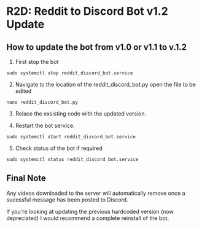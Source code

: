 # R2D: Reddit to Discord Bot v1.2 Update

## How to update the bot from v1.0 or v1.1 to v.1.2

1. First stop the bot

`sudo systemctl stop reddit_discord_bot.service`

2. Navigate to the location of the reddit_discord_bot.py open the file to be edited

`nano reddit_discord_bot.py`

3. Relace the exsisting code with the updated version.

4. Restart the bot service.

`sudo systemctl start reddit_discord_bot.service`

5. Check status of the bot if required

`sudo systemctl status reddit_discord_bot.service`

## Final Note

Any videos downloaded to the server will automatically remove once a sucessful message has been posted to Discord.

If you're looking at updating the previous hardcoded version (now depreciated) I would recommend a complete reinstall of the bot.